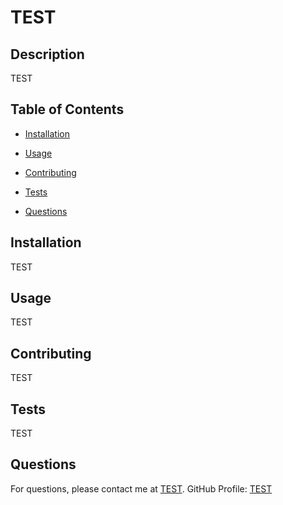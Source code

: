 # TEST


## Description
TEST

## Table of Contents
- [Installation](#installation)
- [Usage](#usage)

- [Contributing](#contributing)
- [Tests](#tests)
- [Questions](#questions)

## Installation
TEST

## Usage
TEST



## Contributing
TEST

## Tests
TEST

## Questions
For questions, please contact me at [TEST](mailto:TEST). 
GitHub Profile: [TEST](https://github.com/TEST)

